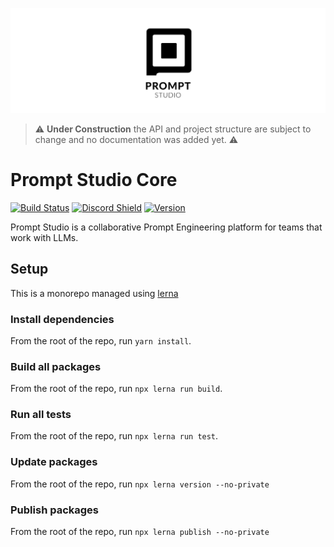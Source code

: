 <p align="center">
  <img src="assets/banner.png" />
</p>

> ⚠️ **Under Construction** the API and project structure are subject to change and no documentation was added yet. ⚠️

# Prompt Studio Core

[![Build Status](https://img.shields.io/github/actions/workflow/status/pufflyai/prompt-studio-core/test-and-build.yml?branch=main&style=flat&colorA=000000&colorB=000000)](https://github.com/pufflyai/prompt-studio-core/actions?query=workflow%3Atest-and-build)
[![Discord Shield](https://img.shields.io/discord/1086313238960025631?style=flat&colorA=000000&colorB=000000&label=discord&logo=discord&logoColor=ffffff)](https://discord.gg/3RxwUEk8fW)
[![Version](https://img.shields.io/npm/v/@pufflig/ps-chains?style=flat&colorA=000000&colorB=000000)](https://www.npmjs.com/package/@pufflig/ps-chains)

Prompt Studio is a collaborative Prompt Engineering platform for teams that work with LLMs.

## Setup

This is a monorepo managed using [lerna](https://lerna.js.org/)

### Install dependencies

From the root of the repo, run `yarn install`.

### Build all packages

From the root of the repo, run `npx lerna run build`.

### Run all tests

From the root of the repo, run `npx lerna run test`.

### Update packages

From the root of the repo, run `npx lerna version --no-private`

### Publish packages

From the root of the repo, run `npx lerna publish --no-private`
